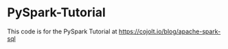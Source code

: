 # PySpark-Tutorial
This code is for the PySpark Tutorial at https://cojolt.io/blog/apache-spark-sql
